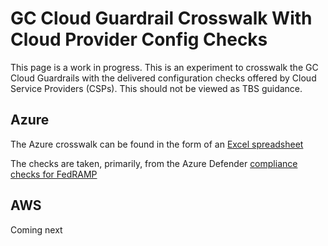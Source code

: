 # GC Cloud Guardrail Crosswalk With Cloud Provider Config Checks

This page is a work in progress. This is an experiment to crosswalk the GC Cloud Guardrails with the delivered configuration checks offered by Cloud Service Providers (CSPs). This should not be viewed as TBS guidance.

## Azure
The Azure crosswalk can be found in the form of an [Excel spreadsheet](AzureCrosswalk.xlsx)


The checks are taken, primarily, from the Azure Defender [compliance checks for FedRAMP](https://docs.microsoft.com/en-us/azure/governance/policy/samples/fedramp-moderate)

## AWS
Coming next

